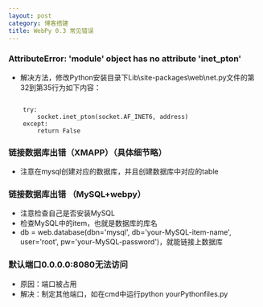 ```yaml
---
layout: post
category: 博客搭建
title: WebPy 0.3 常见错误
---
```


### AttributeError: 'module' object has no attribute 'inet_pton'

* 解决方法，修改Python安装目录下Lib\site-packages\web\net.py文件的第32到第35行为如下内容：

```

    try:
        socket.inet_pton(socket.AF_INET6, address)
    except:
        return False

```

### 链接数据库出错（XMAPP）（具体细节略）

* 注意在mysql创建对应的数据库，并且创建数据库中对应的table


### 链接数据库出错 （MySQL+webpy）

* 注意检查自己是否安装MySQL
* 检查MySQL中的item，也就是数据库的库名
* db = web.database(dbn='mysql', db='your-MySQL-item-name', user='root', pw='your-MySQL-password')，就能链接上数据库

### 默认端口0.0.0.0:8080无法访问
* 原因：端口被占用
* 解决：制定其他端口，如在cmd中运行python yourPythonfiles.py

